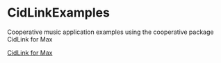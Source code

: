 # CidLinkExamples
Cooperative music application examples using the cooperative package CidLink for Max

[CidLink for Max](https://github.com/EnricoPietrocola/CidLinkMax)
